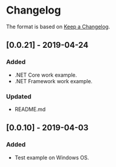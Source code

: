 # Changelog

The format is based on [Keep a Changelog](https://keepachangelog.com/en/1.0.0/).

## [0.0.21] - 2019-04-24
### Added
- .NET Core work example.
- .NET Framework work example.
### Updated
- README.md

## [0.0.10] - 2019-04-03
### Added
- Test example on Windows OS.
